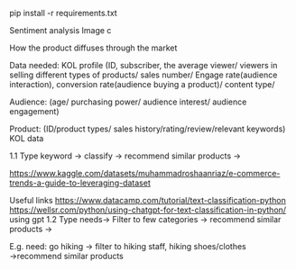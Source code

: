 pip install -r requirements.txt

Sentiment analysis
Image c

How the product diffuses through the market 

Data needed:
KOL profile
(ID, subscriber, the average viewer/ viewers in selling different types of products/ sales number/ Engage rate(audience interaction), conversion rate(audience buying a product)/ content type/

Audience:
(age/ purchasing power/ audience interest/ audience engagement)

Product:
(ID/product types/ sales history/rating/review/relevant keywords)
KOL data


1.1
Type keyword → classify → recommend similar products → 

https://www.kaggle.com/datasets/muhammadroshaanriaz/e-commerce-trends-a-guide-to-leveraging-dataset

Useful links 
https://www.datacamp.com/tutorial/text-classification-python
https://wellsr.com/python/using-chatgpt-for-text-classification-in-python/ using gpt
1.2
Type needs→ Filter to few categories → recommend similar products → 

E.g.  need: go hiking → filter to hiking staff, hiking shoes/clothes →recommend similar products







